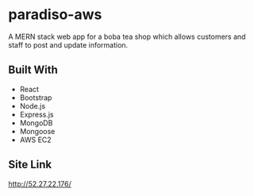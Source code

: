 # paradiso-aws
A MERN stack web app for a boba tea shop which allows customers and staff to post and update information.

## Built With
* React
* Bootstrap
* Node.js
* Express.js
* MongoDB
* Mongoose
* AWS EC2

## Site Link
http://52.27.22.176/ 
